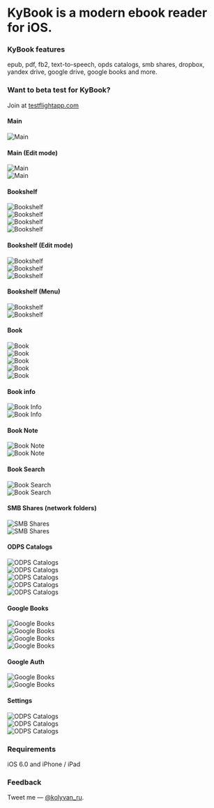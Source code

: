 KyBook is a modern ebook reader for iOS.
===========================================

### KyBook features 
epub, pdf, fb2, text-to-speech, opds catalogs, smb shares, dropbox, yandex drive, google drive, google books and more.

### Want to beta test for KyBook? 
Join at [testflightapp.com](http://tflig.ht/18dbZRF)

#### Main
![Main](https://raw.github.com/kolyvan/kybook/master/screenshots/main.png)

#### Main (Edit mode)
![Main](https://raw.github.com/kolyvan/kybook/master/screenshots/menu_edit.png)    
![Main](https://raw.github.com/kolyvan/kybook/master/screenshots/menu_clouds.png)

#### Bookshelf
![Bookshelf](https://raw.github.com/kolyvan/kybook/master/screenshots/bookshelf_covers.png)    
![Bookshelf](https://raw.github.com/kolyvan/kybook/master/screenshots/bookshelf_spines.png)    
![Bookshelf](https://raw.github.com/kolyvan/kybook/master/screenshots/bookshelf_cards.png)    
![Bookshelf](https://raw.github.com/kolyvan/kybook/master/screenshots/bookshelf_stacks.png)

#### Bookshelf (Edit mode)
![Bookshelf](https://raw.github.com/kolyvan/kybook/master/screenshots/bookshelf_edit.png)    
![Bookshelf](https://raw.github.com/kolyvan/kybook/master/screenshots/bookshelf_editbook.png)    
![Bookshelf](https://raw.github.com/kolyvan/kybook/master/screenshots/move_books.png)

#### Bookshelf (Menu)
![Bookshelf](https://raw.github.com/kolyvan/kybook/master/screenshots/bookshelf_sortmode.png)    
![Bookshelf](https://raw.github.com/kolyvan/kybook/master/screenshots/bookshelf_showmode.png)

#### Book
![Book](https://raw.github.com/kolyvan/kybook/master/screenshots/book.png)    
![Book](https://raw.github.com/kolyvan/kybook/master/screenshots/book_font_dark.png)    
![Book](https://raw.github.com/kolyvan/kybook/master/screenshots/book_theme_sand_ru.png)    
![Book](https://raw.github.com/kolyvan/kybook/master/screenshots/book_tts.png)    
![Book](https://raw.github.com/kolyvan/kybook/master/screenshots/book_font_dark_ru.png)

#### Book info
![Book Info](https://raw.github.com/kolyvan/kybook/master/screenshots/book_content.png)    
![Book Info](https://raw.github.com/kolyvan/kybook/master/screenshots/book_info.png)

#### Book Note
![Book Note](https://raw.github.com/kolyvan/kybook/master/screenshots/book_note.png)    
![Book Note](https://raw.github.com/kolyvan/kybook/master/screenshots/book_notes.png)

#### Book Search
![Book Search](https://raw.github.com/kolyvan/kybook/master/screenshots/book_search.png)    
![Book Search](https://raw.github.com/kolyvan/kybook/master/screenshots/book_search_found.png)

#### SMB Shares (network folders)
![SMB Shares](https://raw.github.com/kolyvan/kybook/master/screenshots/smb_addshare.png)    
![SMB Shares](https://raw.github.com/kolyvan/kybook/master/screenshots/smb_share.png)

#### ODPS Catalogs
![ODPS Catalogs](https://raw.github.com/kolyvan/kybook/master/screenshots/opdscatalog1.png)    
![ODPS Catalogs](https://raw.github.com/kolyvan/kybook/master/screenshots/opdscatalog1_ru.png)    
![ODPS Catalogs](https://raw.github.com/kolyvan/kybook/master/screenshots/opdscatalog2.png)    
![ODPS Catalogs](https://raw.github.com/kolyvan/kybook/master/screenshots/opdscatalog3.png)    
![ODPS Catalogs](https://raw.github.com/kolyvan/kybook/master/screenshots/opdscatalog2_ru.png)

#### Google Books
![Google Books](https://raw.github.com/kolyvan/kybook/master/screenshots/google_books.png)    
![Google Books](https://raw.github.com/kolyvan/kybook/master/screenshots/google_books_volume.png)    
![Google Books](https://raw.github.com/kolyvan/kybook/master/screenshots/google_books_read.png)    
![Google Books](https://raw.github.com/kolyvan/kybook/master/screenshots/google_books_download.png)

#### Google Auth
![Google Books](https://raw.github.com/kolyvan/kybook/master/screenshots/google_auth.png)    
![Google Books](https://raw.github.com/kolyvan/kybook/master/screenshots/google_auth_complete.png)


#### Settings
![ODPS Catalogs](https://raw.github.com/kolyvan/kybook/master/screenshots/settings1.png)    
![ODPS Catalogs](https://raw.github.com/kolyvan/kybook/master/screenshots/settings2.png)    
![ODPS Catalogs](https://raw.github.com/kolyvan/kybook/master/screenshots/settings3.png)


### Requirements
iOS 6.0 and iPhone / iPad

### Feedback
Tweet me — [@kolyvan_ru](http://twitter.com/kolyvan_ru).